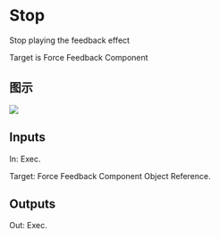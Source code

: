 # Stop

Stop playing the feedback effect

Target is Force Feedback Component

## 图示

![]($-20221218-19005578.png)

## Inputs

In: Exec.

Target: Force Feedback Component Object Reference.  

## Outputs

Out: Exec.

